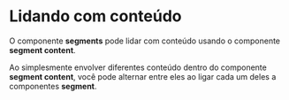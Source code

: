 # Lidando com conteúdo

O componente **segments** pode lidar com conteúdo usando o componente **segment content**.

Ao simplesmente envolver diferentes conteúdo dentro do componente **segment content**, você pode alternar entre eles ao ligar cada um deles a componentes **segment**.